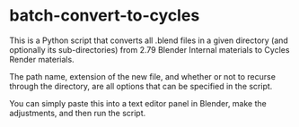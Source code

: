 # batch-convert-to-cycles

This is a Python script that converts all .blend files in a given directory (and optionally its sub-directories) from 2.79 Blender Internal materials to Cycles Render materials. 

The path name, extension of the new file, and whether or not to recurse through the directory, are all options that can be specified in the script.

You can simply paste this into a text editor panel in Blender, make the adjustments, and then run the script.
